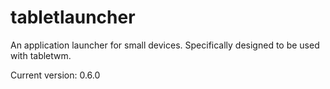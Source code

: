 tabletlauncher
==============

An application launcher for small devices. Specifically designed to be used with tabletwm.

Current version: 0.6.0
